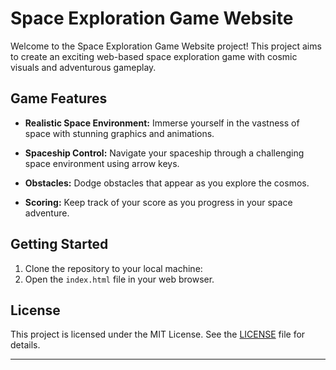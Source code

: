 # Space Exploration Game Website

Welcome to the Space Exploration Game Website project! This project aims to create an exciting web-based space exploration game with cosmic visuals and adventurous gameplay.

## Game Features

- **Realistic Space Environment:** Immerse yourself in the vastness of space with stunning graphics and animations.

- **Spaceship Control:** Navigate your spaceship through a challenging space environment using arrow keys.

- **Obstacles:** Dodge obstacles that appear as you explore the cosmos.

- **Scoring:** Keep track of your score as you progress in your space adventure.

## Getting Started

1. Clone the repository to your local machine:
2. Open the `index.html` file in your web browser.
## License

This project is licensed under the MIT License. See the [LICENSE](LICENSE) file for details.

---
